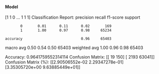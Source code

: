 #### Model
[1 1 0 ... 1 1 1]
Classification Report:
              precision    recall  f1-score   support

           0       0.01      0.11      0.02       169
           1       1.00      0.97      0.98     65234

    accuracy                           0.96     65403
   macro avg       0.50      0.54      0.50     65403
weighted avg       1.00      0.96      0.98     65403

Accuracy: 0.9641759552314114
Confusion Matrix:
[[   19   150]
 [ 2193 63041]]
Confusion Matrix (%):
[[2.90506552e-02 2.29347278e-01]
 [3.35305720e+00 9.63885449e+01]]
